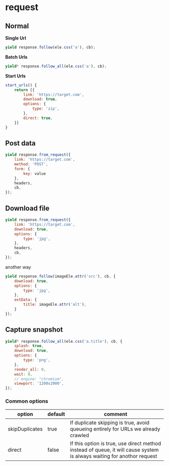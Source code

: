 # request

## Normal

**Single Url**

```javascript
yield response.follow(ele.css('a'), cb);
```

**Batch Urls**

```javascript
yield* response.follow_all(ele.css('a'), cb);
```

**Start Urls**
```javascript
start_urls() {
    return [{
        link: 'https://target.com',
        download: true,
        options: {
            type: 'zip',
        },
        direct: true,
    }]
}
```

## Post data

```javascript
yield response.from_request({
    link: 'https://target.com',
    method: 'POST',
    form: {
        key: value
    },
    headers,
    cb,
});
```

## Download file

```javascript
yield response.from_request({
    link: 'https://target.com',
    download: true,
    options: {
        type: 'jpg',
    },
    headers,
    cb,
});
```

another way

```javascript
yield response.follow(imageEle.attr('src'), cb, {
    download: true,
    options: {
        type: 'jpg',
    },
    extData: {
        title: imageEle.attr('alt'),
    }
});
```

## Capture snapshot

```javascript
yield* response.follow_all(ele.css('a.title'), cb, {
    splash: true,
    download: true,
    options: {
        type: 'png',
    },
    render_all: 0,
    wait: 0,
    // engine: "chromium",
    viewport: '1200x2000',
});
```

### Common options

option | default | comment |
-|-|-|
skipDuplicates | true | If duplicate skipping is true, avoid queueing entirely for URLs we already crawled
direct | false | If this option is true, use direct method instead of queue, it will cause system is always waiting for anothor request

